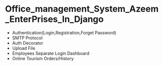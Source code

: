 # Office_management_System_Azeem_EnterPrises_In_Django
 
- Authentication(Login,Registration,Forget Password)
- SMTP Protocol
- Auth Decorator 
- Upload File 
- Employees Separate Login Dashboard 
- Online Tourism Orders/History
